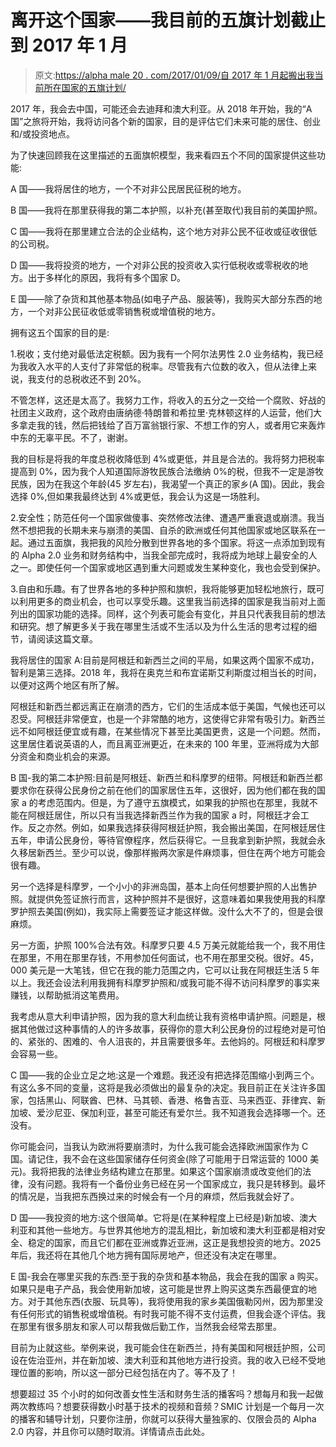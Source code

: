 # 离开这个国家——我目前的五旗计划截止到 2017 年 1 月

> 原文:[https://alpha male 20 . com/2017/01/09/自 2017 年 1 月起搬出我当前所在国家的五旗计划/](https://alphamale20.com/2017/01/09/moving-out-of-the-country-my-current-five-flags-plan-as-of-january-2017/)

2017 年，我会去中国，可能还会去迪拜和澳大利亚。从 2018 年开始，我的“A 国”之旅将开始，我将访问各个新的国家，目的是评估它们未来可能的居住、创业和/或投资地点。

为了快速回顾我在这里描述的五面旗帜模型，我来看四五个不同的国家提供这些功能:

A 国——我将居住的地方，一个不对非公民居民征税的地方。

B 国——我将在那里获得我的第二本护照，以补充(甚至取代)我目前的美国护照。

C 国——我将在那里建立合法的企业结构，这个地方对非公民不征收或征收很低的公司税。

D 国——我将投资的地方，一个对非公民的投资收入实行低税收或零税收的地方。出于多样化的原因，我将有多个国家 D。

E 国——除了杂货和其他基本物品(如电子产品、服装等)，我购买大部分东西的地方，一个对非公民征收低或零销售税或增值税的地方。

拥有这五个国家的目的是:

1.税收；支付绝对最低法定税额。因为我有一个阿尔法男性 2.0 业务结构，我已经为我收入水平的人支付了非常低的税率。尽管我有六位数的收入，但从法律上来说，我支付的总税收还不到 20%。

不管怎样，这还是太高了。我努力工作，将收入的五分之一交给一个腐败、好战的社团主义政府，这个政府由唐纳德·特朗普和希拉里·克林顿这样的人运营，他们大多拿走我的钱，然后把钱给了百万富翁银行家、不想工作的穷人，或者用它来轰炸中东的无辜平民。不了，谢谢。

我的目标是将我的年度总税收降低到 4%或更低，并且是合法的。我将努力把税率提高到 0%，因为我个人知道国际游牧民族合法缴纳 0%的税，但我不一定是游牧民族，因为在我这个年龄(45 岁左右)，我渴望一个真正的家乡(A 国)。因此，我会选择 0%,但如果我最终达到 4%或更低，我会认为这是一场胜利。

2.安全性；防范任何一个国家做傻事、突然修改法律、遭遇严重衰退或崩溃。我当然不想把我的长期未来与崩溃的美国、自杀的欧洲或任何其他国家或地区联系在一起。通过五面旗，我把我的风险分散到世界各地的多个国家。将这一点添加到现有的 Alpha 2.0 业务和财务结构中，当我全部完成时，我将成为地球上最安全的人之一。即使任何一个国家或地区遇到重大问题或发生某种变化，我也会受到保护。

3.自由和乐趣。有了世界各地的多种护照和旗帜，我将能够更加轻松地旅行，既可以利用更多的商业机会，也可以享受乐趣。这里我当前选择的国家是我当前对上面列出的国家功能的选择。同样，这个列表可能会有变化，并且只代表我目前的想法和研究。想了解更多关于我在哪里生活或不生活以及为什么生活的思考过程的细节，请阅读这篇文章。

我将居住的国家 A:目前是阿根廷和新西兰之间的平局，如果这两个国家不成功，智利是第三选择。2018 年，我将在奥克兰和布宜诺斯艾利斯度过相当长的时间，以便对这两个地区有所了解。

阿根廷和新西兰都远离正在崩溃的西方，它们的生活成本低于美国，气候也还可以忍受。阿根廷非常便宜，也是一个非常酷的地方，这使得它非常有吸引力。新西兰远不如阿根廷便宜或有趣，在某些情况下甚至比美国更贵，这是一个问题。然而，这里居住着说英语的人，而且离亚洲更近，在未来的 100 年里，亚洲将成为大部分资金和商业机会的来源。

B 国-我的第二本护照:目前是阿根廷、新西兰和科摩罗的纽带。阿根廷和新西兰都要求你在获得公民身份之前在他们的国家居住五年，这很好，因为他们都在我的国家 a 的考虑范围内。但是，为了遵守五旗模式，如果我的护照也在那里，我就不能在阿根廷居住，所以只有当我选择新西兰作为我的国家 a 时，阿根廷才会工作。反之亦然。例如，如果我选择获得阿根廷护照，我会搬出美国，在阿根廷居住五年，申请公民身份，等待官僚程序，然后获得它。一旦我拿到新护照，我就会永久移居新西兰。至少可以说，像那样搬两次家是件麻烦事，但住在两个地方可能会很有趣。

另一个选择是科摩罗，一个小小的非洲岛国，基本上向任何想要护照的人出售护照。就提供免签证旅行而言，这种护照并不是很好，这意味着如果我使用我的科摩罗护照去美国(例如)，我实际上需要签证才能这样做。没什么大不了的，但是会很麻烦。

另一方面，护照 100%合法有效。科摩罗只要 4.5 万美元就能给我一个，我不用住在那里，不用在那里存钱，不用参加任何面试，也不用在那里交税。很好。45，000 美元是一大笔钱，但它在我的能力范围之内，它可以让我在阿根廷生活 5 年以上。我还会设法利用我拥有科摩罗护照和/或我可能不得不访问科摩罗的事实来赚钱，以帮助抵消这笔费用。

我考虑从意大利申请护照，因为我的意大利血统让我有资格申请护照。问题是，根据其他做过这种事情的人的许多故事，获得你的意大利公民身份的过程绝对是可怕的、紧张的、困难的、令人沮丧的，并且需要很多年。去他妈的。阿根廷和科摩罗会容易一些。

C 国——我的企业立足之地:这是一个难题。我还没有把选择范围缩小到两三个。有这么多不同的变量，这将是我必须做出的最复杂的决定。我目前正在关注许多国家，包括黑山、阿联酋、巴林、马其顿、香港、格鲁吉亚、马来西亚、菲律宾、新加坡、爱沙尼亚、保加利亚，甚至可能还有爱尔兰。我不知道我会选择哪一个。还没有。

你可能会问，当我认为欧洲将要崩溃时，为什么我可能会选择欧洲国家作为 C 国。请记住，我不会在这些国家储存任何资金(除了可能用于日常运营的 1000 美元)。我将把我的法律业务结构建立在那里。如果这个国家崩溃或改变他们的法律，没有问题。我将有一个备份业务已经在另一个国家成立，我只是转移到。最坏的情况是，当我把东西换过来的时候会有一个月的麻烦，然后我就会好了。

D 国——我投资的地方:这个很简单。它将是(在某种程度上已经是)新加坡、澳大利亚和其他一些地方。与世界其他地方的混乱相比，新加坡和澳大利亚都是相对安全、稳定的国家，而且它们都在亚洲或靠近亚洲，这正是我想投资的地方。2025 年后，我还将在其他几个地方拥有国际房地产，但还没有决定在哪里。

E 国-我会在哪里买我的东西:至于我的杂货和基本物品，我会在我的国家 a 购买。如果只是电子产品，我会使用新加坡，这可能是世界上购买这类东西最便宜的地方。对于其他东西(衣服、玩具等)，我将使用我的家乡美国俄勒冈州，因为那里没有任何形式的销售税或增值税。有时我可能不得不支付运费，但我会逐个评估。我在那里有很多朋友和家人可以帮我做后勤工作，当然我会经常去那里。

目前为止就这些。举例来说，我可能会住在新西兰，持有美国和阿根廷护照，公司设在佐治亚州，并在新加坡、澳大利亚和其他地方进行投资。我的收入已经不受地理位置的影响，所以这一部分已经包括在内了。等不及了！

想要超过 35 个小时的如何改善女性生活和财务生活的播客吗？想每月和我一起做两次教练吗？想要获得数小时基于技术的视频和音频？SMIC 计划是一个每月一次的播客和辅导计划，只要你注册，你就可以获得大量独家的、仅限会员的 Alpha 2.0 内容，并且你可以随时取消。详情请点击此处。